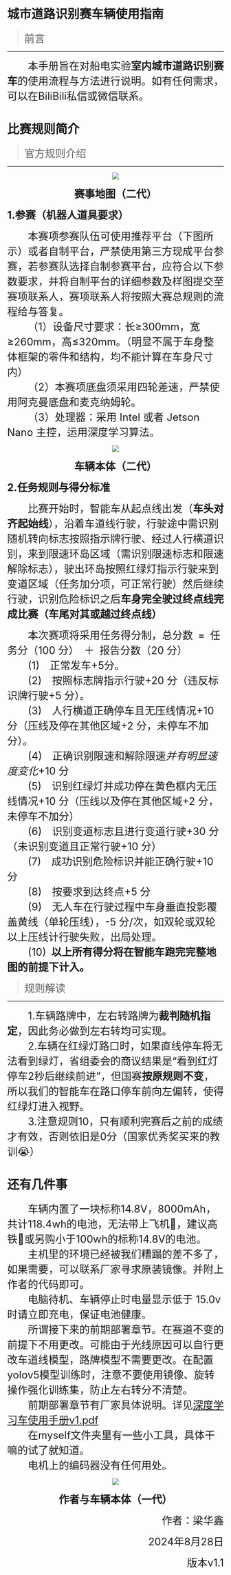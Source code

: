 # 城市道路识别赛车辆使用指南

> <font size=5>前言</font>

---

<font size=5>&emsp;&emsp;本手册旨在对船电实验**室内城市道路识别赛车**的使用流程与方法进行说明。如有任何需求，可以在BiliBili私信或微信联系。</font>

# 比赛规则简介

> <font size=5>官方规则介绍</font>

---

<div style="text-align:center;">  
    <img src="./map.png" style="display:inline-block;">  
</div>

<font size=5><center>__赛事地图（二代）__</center></font>



<font size=5>**1.参赛（机器人道具要求）**</font>

<font size=5>&emsp;&emsp;本赛项参赛队伍可使用推荐平台（下图所示）或者自制平台，严禁使用第三方现成平台参赛，若参赛队选择自制参赛平台，应符合以下参数要求，并将自制平台的详细参数及样图提交至赛项联系人，赛项联系人将按照大赛总规则的流程给与答复。\
&emsp;&emsp;（1）设备尺寸要求：长≥300mm，宽≥260mm，高≤320mm。（明显不属于车身整体框架的零件和结构，均不能计算在车身尺寸内）\
&emsp;&emsp;（2）本赛项底盘须采用四轮差速，严禁使用阿克曼底盘和麦克纳姆轮。\
&emsp;&emsp;（3）处理器：采用 Intel 或者 Jetson Nano 主控，运用深度学习算法。\
</font>

</font>

<div style="text-align:center;">  
    <img src="./car2.png" style="display:inline-block;">  
</div>

<font size=5><center>__车辆本体（二代）__</center></font>

<font size=5>**2.任务规则与得分标准**</font>

<font size=5>&emsp;&emsp;比赛开始时，智能车从起点线出发（**车头对齐起始线**），沿着车道线行驶，行驶途中需识别随机转向标志按照指示牌行驶、经过人行横道识别，来到限速环岛区域（需识别限速标志和限速解除标志），驶出环岛按照红绿灯指示行驶来到变道区域（任务加分项，可正常行驶）然后继续行驶，识别危险标识之后**车身完全驶过终点线完成比赛（车尾对其或越过终点线）**
</font>

<font size=5>&emsp;&emsp;本次赛项将采用任务得分制，总分数&ensp;=&ensp;任务分（100 分）&ensp;＋&ensp;报告分数（20 分）\
&emsp;&emsp;(1)&emsp;正常发车+5分。\
&emsp;&emsp;(2)&emsp;按照标志牌指示行驶+20 分（违反标识牌行驶+5 分）。\
&emsp;&emsp;(3)&emsp;人行横道正确停车且无压线情况+10 分（压线及停在其他区域+2 分，未停车不加分）。\
&emsp;&emsp;(4)&emsp;正确识别限速和解除限速*并有明显速度变化*+10 分\
&emsp;&emsp;(5)&emsp;识别红绿灯并成功停在黄色框内无压线情况+10 分（压线以及停在其他区域+2 分，未停车不加分）\
&emsp;&emsp;(6)&emsp;识别变道标志且进行变道行驶+30 分（未识别变道且正常行驶+10 分）\
&emsp;&emsp;(7)&emsp;成功识别危险标识并能正确行驶+10 分\
&emsp;&emsp;(8)&emsp;按要求到达终点+5 分\
&emsp;&emsp;(9)&emsp;无人车在行驶过程中车身垂直投影覆盖黄线（单轮压线），-5 分/次，如双轮或双轮以上压线计行驶失败，出局处理。\
&emsp;&emsp;(10)&ensp;**以上所有得分将在智能车跑完完整地图的前提下计入。**\
</font>

> <font size=5>规则解读</font>

---

<font size=5>&emsp;&emsp;1.车辆路牌中，左右转路牌为**裁判随机指定**，因此务必做到左右转均可实现。 \
&emsp;&emsp;2.车辆在红绿灯路口时，如果直线停车将无法看到绿灯，省组委会的商议结果是“看到红灯停车2秒后继续前进”，但国赛**按原规则不变**，所以我们的智能车在路口停车前向左偏转，使得红绿灯进入视野。 \
&emsp;&emsp;3.注意规则10，只有顺利完赛后之前的成绩才有效，否则依旧是0分（国家优秀奖买来的教训😭） \
</font>

# 还有几件事

<font size=5>&emsp;&emsp;车辆内置了一块标称14.8V，8000mAh，共计118.4wh的电池，无法带上飞机🛫，建议高铁🚝或另购小于100wh的标称14.8V的电池。\
&emsp;&emsp;主机里的环境已经被我们糟蹋的差不多了，如果需要，可以联系厂家寻求原装镜像。并附上作者的代码即可。\
&emsp;&emsp;电脑待机、车辆停止时电量显示低于 15.0v 时请立即充电，保证电池健康。\
&emsp;&emsp;所谓接下来的前期部署章节。在赛道不变的前提下不用更改。可能由于光线原因可以自行更改车道线模型，路牌模型不需要更改。在配置yolov5模型训练时，注意不要使用镜像、旋转操作强化训练集，防止左右转分不清楚。\
&emsp;&emsp;前期部署章节有厂家具体说明。详见[深度学习车使用手册v1.pdf](https://qi9206pf15p.feishu.cn/wiki/N9BCwhBFeiI6pmkGGJ2cpsUWnOh?from=from_copylink)\
&emsp;&emsp;在myself文件夹里有一些小工具，具体干嘛的试了就知道。\
&emsp;&emsp;电机上的编码器没有任何用处。\
</font>

<div style="text-align:center;">  
    <img src="./car.jpg" style="display:inline-block;">  
</div>

<font size=5><center>__作者与车辆本体（一代）__</center></font>

<font size=5><p align="right">作者：梁华鑫</p></font>

<font size=5><p align="right">2024年8月28日</p></font>

<font size=5><p align="right">版本v1.1</p></font>